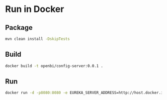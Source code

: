 # Run in Docker

## Package

```bash
mvn clean install -DskipTests
```

## Build

```bash
docker build -t openbi/config-server:0.0.1 .
```

## Run

```bash
docker run -d -p8080:8080 -e EUREKA_SERVER_ADDRESS=http://host.docker.internal:8761/eureka --name openbi-config-server [image_id]
```
